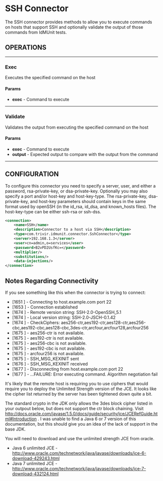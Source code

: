 # SSH Connector

The SSH connector provides methods to allow you to execute commands on hosts that support SSH and optionally validate the output of those commands from IdMUnit tests.

## OPERATIONS

---

### Exec

Executes the specified command on the host

#### Params

- **exec** - Command to execute

---

### Validate

Validates the output from executing the specified command on the host

#### Params

- **exec** - Command to execute
- **output** - Expected output to compare with the output from the command

---

## CONFIGURATION

To configure this connector you need to specify a server, user, and either a password, rsa-private-key, or dsa-private-key. Optionally you may also specify a port and/or host-key and host-key-type. The rsa-private-key, dsa-private-key, and host-key parameters should contain keys in the same format used by openSSH (in the id_rsa, id_dsa, and known_hosts files). The host-key-type can be either ssh-rsa or ssh-dss.

```xml
<connection>
	<name>SSH</name>
	<description>Connector to a host via SSH</description>
	<type>com.trivir.idmunit.connector.SshConnector</type>
	<server>192.168.1.3</server>
	<user>cn=admin,o=services</user>
	<password>B2vPD2UsfKc=</password>
	<multiplier/>
	<substitutions/>
	<data-injections/>
</connection>
```

## Notes Regarding Connectivity

If you see something like this when the connector is trying to connect:

- [1651 ] - Connecting to host.example.com port 22
- [1653 ] - Connection established
- [1674 ] - Remote version string: SSH-2.0-OpenSSH_5.1
- [1674 ] - Local version string: SSH-2.0-JSCH-0.1.42
- [1674 ] - CheckCiphers: aes256-ctr,aes192-ctr,aes128-ctr,aes256-cbc,aes192-cbc,aes128-cbc,3des-ctr,arcfour,arcfour128,arcfour256
- [1675 ] - aes256-ctr is not available.
- [1675 ] - aes192-ctr is not available.
- [1675 ] - aes256-cbc is not available.
- [1675 ] - aes192-cbc is not available.
- [1675 ] - arcfour256 is not available.
- [1675 ] - SSH_MSG_KEXINIT sent
- [1676 ] - SSH_MSG_KEXINIT received
- [1677 ] - Disconnecting from host.example.com port 22
- [1677 ] - ...FAILURE: Error executing command. Algorithm negotiation fail

It's likely that the remote host is requiring you to use ciphers that would require you to deploy the Unlimited Strength version of the JCE. It looks like the cipher list returned by the server has been tightened down quite a bit.

The standard crypto in the JDK only allows the 3des block cipher listed in your outpout below, but does not support the ctr block chaining. Visit http://docs.oracle.com/javase/1.5.0/docs/guide/security/jce/JCERefGuide.html#Introduction . I was unable to find a Java 6 or 7 version of this documentation, but this should give you an idea of the lack of support in the base JDK.

You will need to download and use the unlimited strength JCE from oracle.

- Java 6 unlimited JCE - http://www.oracle.com/technetwork/java/javase/downloads/jce-6-download-429243.html
- Java 7 unlimited JCE - http://www.oracle.com/technetwork/java/javase/downloads/jce-7-download-432124.html


